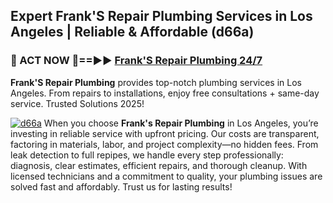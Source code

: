 ## Expert Frank'S Repair Plumbing Services in Los Angeles | Reliable & Affordable (d66a)  

<h3>🚿 ACT NOW 🌟==►► <a href="https://tinyurl.com/2ne6vx2x" rel="nofollow">Frank'S Repair Plumbing 24/7</a></h3>

**Frank'S Repair Plumbing** provides top-notch plumbing services in Los Angeles. From repairs to installations, enjoy free consultations + same-day service. Trusted Solutions 2025!

[![d66a](https://i.imgur.com/4PFF4AK.jpeg)](https://tinyurl.com/2ne6vx2x)
When you choose **Frank's Repair Plumbing** in Los Angeles, you’re investing in reliable service with upfront pricing. Our costs are transparent, factoring in materials, labor, and project complexity—no hidden fees. From leak detection to full repipes, we handle every step professionally: diagnosis, clear estimates, efficient repairs, and thorough cleanup. With licensed technicians and a commitment to quality, your plumbing issues are solved fast and affordably. Trust us for lasting results!